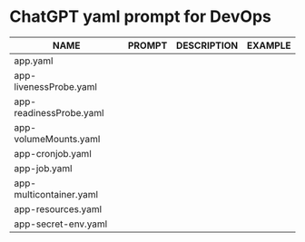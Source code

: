 # ChatGPT yaml prompt for DevOps

|NAME|PROMPT|DESCRIPTION|EXAMPLE|
|--|--|--|--|
|app.yaml||||
|app-livenessProbe.yaml||||
|app-readinessProbe.yaml||||
|app-volumeMounts.yaml||||
|app-cronjob.yaml||||
|app-job.yaml||||
|app-multicontainer.yaml||||
|app-resources.yaml||||
|app-secret-env.yaml||||
